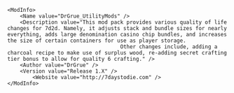 <?xml version="1.0" encoding="UTF-8" ?>
<xml>

	<ModInfo>
		<Name value="DrGrue_UtilityMods" />
		<Description value="This mod pack provides various quality of life changes for 7d2d. Namely, it adjusts stack and bundle sizes for nearly everything, adds large denomination casino chip bundles, and increases the size of certain containers for use as player storage. 
                                        Other changes include, adding a charcoal recipe to make use of surplus wood, re-adding secret crafting tier bonus to allow for quality 6 crafting." />
		<Author value="DrGrue" />
		<Version value="Release 1.X" />
			<Website value="http://7daystodie.com" />
	</ModInfo>


</xml>